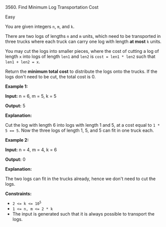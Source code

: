 3560\. Find Minimum Log Transportation Cost

Easy

You are given integers `n`, `m`, and `k`.

There are two logs of lengths `n` and `m` units, which need to be transported in three trucks where each truck can carry one log with length **at most** `k` units.

You may cut the logs into smaller pieces, where the cost of cutting a log of length `x` into logs of length `len1` and `len2` is `cost = len1 * len2` such that `len1 + len2 = x`.

Return the **minimum total cost** to distribute the logs onto the trucks. If the logs don't need to be cut, the total cost is 0.

**Example 1:**

**Input:** n = 6, m = 5, k = 5

**Output:** 5

**Explanation:**

Cut the log with length 6 into logs with length 1 and 5, at a cost equal to `1 * 5 == 5`. Now the three logs of length 1, 5, and 5 can fit in one truck each.

**Example 2:**

**Input:** n = 4, m = 4, k = 6

**Output:** 0

**Explanation:**

The two logs can fit in the trucks already, hence we don't need to cut the logs.

**Constraints:**

*   <code>2 <= k <= 10<sup>5</sup></code>
*   `1 <= n, m <= 2 * k`
*   The input is generated such that it is always possible to transport the logs.